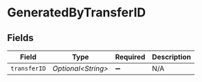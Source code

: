# GeneratedByTransferID


## Fields

| Field               | Type                | Required            | Description         |
| ------------------- | ------------------- | ------------------- | ------------------- |
| `transferID`        | *Optional\<String>* | :heavy_minus_sign:  | N/A                 |